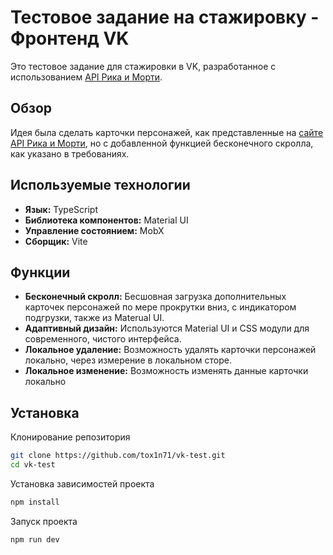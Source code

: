# Тестовое задание на стажировку - Фронтенд VK

Это тестовое задание для стажировки в VK, разработанное с использованием [API Рика и Морти](https://rickandmortyapi.com/api).

## Обзор

Идея была сделать карточки персонажей, как представленные на [сайте API Рика и Морти](https://rickandmortyapi.com), но с добавленной функцией бесконечного скролла, как указано в требованиях.

## Используемые технологии

- **Язык:** TypeScript
- **Библиотека компонентов:** Material UI
- **Управление состоянием:** MobX
- **Сборщик:** Vite

## Функции

- **Бесконечный скролл:** Бесшовная загрузка дополнительных карточек персонажей по мере прокрутки вниз, с индикатором подгрузки, также из Materual UI.
- **Адаптивный дизайн:** Используются Material UI и CSS модули для современного, чистого интерфейса.
- **Локальное удаление:** Возможность удалять карточки персонажей локально, через измерение в локальном сторе.
- **Локальное изменение:** Возможность изменять данные карточки локально

## Установка
Клонирование репозитория
```bash
git clone https://github.com/tox1n71/vk-test.git
cd vk-test
```
Установка зависимостей проекта
```bash
npm install
```
Запуск проекта
```bash
npm run dev
```
